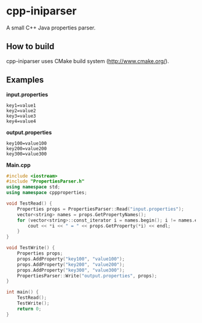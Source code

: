 cpp-iniparser
=============

A small C++ Java properties parser.

How to build
------------
cpp-iniparser uses CMake build system (http://www.cmake.org/).

Examples
--------
__input.properties__

    key1=value1
    key2=value2
    key3=value3
    key4=value4

__output.properties__

    key100=value100
    key200=value200
    key300=value300

__Main.cpp__
```c++
#include <iostream>
#include "PropertiesParser.h"
using namespace std;
using namespace cppproperties;

void TestRead() {
    Properties props = PropertiesParser::Read("input.properties");
    vector<string> names = props.GetPropertyNames();
    for (vector<string>::const_iterator i = names.begin(); i != names.end(); ++i) {
        cout << *i << " = " << props.GetProperty(*i) << endl;
    }
}

void TestWrite() {
    Properties props;
    props.AddProperty("key100", "value100");
    props.AddProperty("key200", "value200");
    props.AddProperty("key300", "value300");
    PropertiesParser::Write("output.properties", props);
}

int main() {
    TestRead();
    TestWrite();
    return 0;
}
```
